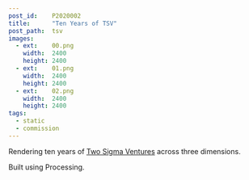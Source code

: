 ```yaml
---
post_id:    P2020002
title:      "Ten Years of TSV"
post_path:  tsv
images:
  - ext:    00.png
    width:  2400
    height: 2400
  - ext:    01.png
    width:  2400
    height: 2400
  - ext:    02.png
    width:  2400
    height: 2400
tags:
  - static
  - commission
---
```

Rendering ten years of [Two Sigma Ventures](https://twosigmaventures.com/) across three dimensions. 

Built using Processing.